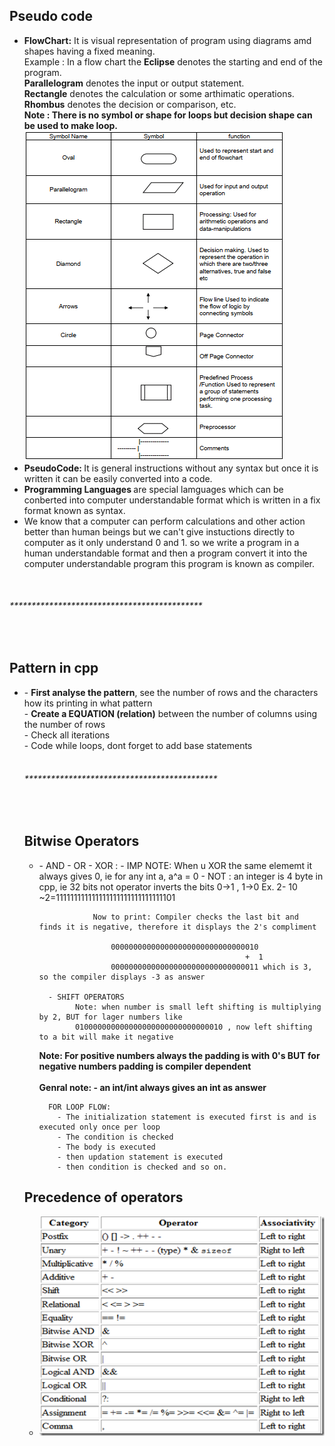 <h2>Pseudo code</h2>
<ul>
  <li>
    <b>FlowChart:</b> It is visual representation of program using diagrams amd shapes having a fixed meaning.<br/>
    Example : In a flow chart the <b>Eclipse</b> denotes the starting and end of the program.<br/>
    <b>Parallelogram</b> denotes the input or output statement. <br/>
    <b>Rectangle</b> denotes the calculation or some arthimatic operations.<br />
    <b>Rhombus</b> denotes the decision or comparison, etc.<br />
    <b>Note : There is no symbol or shape for loops but decision shape can be used to make loop.</b> <br />
    <img src="flowchart.png" />
  </li>
  <li>
    <b>PseudoCode: </b> It is general instructions without any syntax but once it is written it can be easily converted into a code.
  </li>
  <li>
    <b>Programming Languages </b> are special lamguages which can be conberted into computer understandable format which is written in a fix format known as syntax.
  </li>
  <li>
    We know that a computer can perform calculations and other action better than human beings but we can't give instuctions directly to computer as it only understand 0 and 1. so we write a program in a human understandable format and then a program convert it into the computer understandable program this program is known as compiler.
  </li>
</ul>
<br/>
<h6>********************************************</h6>
<br/>
<h2>Pattern in cpp</h2>
<ul>
  <li>
     - <b>First analyse the pattern</b>, see the number of rows and the characters how its printing in what pattern<br />
     - <b>Create a EQUATION (relation)</b> between the number of columns using the number of rows <br/>
     - Check all iterations<br/>
     - Code while loops, dont forget to add base statements <br/>

<br/>
<h6>********************************************</h6>
<br/>
<h2>Bitwise Operators</h2>
<ul>
  <li>- AND 
      - OR
      - XOR :
            - IMP NOTE: When u XOR the same elememt it always gives 0, ie for any int a, a^a = 0
      - NOT : an integer is 4 byte in cpp, ie 32 bits
              not operator inverts the bits 0->1 , 1->0 
              Ex. 2- 10 
                  ~2=111111111111111111111111111111101

                Now to print: Compiler checks the last bit and finds it is negative, therefore it displays the 2's compliment

                    000000000000000000000000000000010
                                                  +  1
                    000000000000000000000000000000011 which is 3, so the compiler displays -3 as answer
 
      - SHIFT OPERATORS
            Note: when number is small left shifting is multiplying by 2, BUT for lager numbers like 
            010000000000000000000000000000010 , now left shifting to a bit will make it negative
<b>
            Note: For positive numbers always the padding is with 0's BUT for  negative numbers padding is compiler dependent</b>   
<br/>
<br/>
<b>
      Genral note: 
      -  an int/int always gives an int as answer </b>

      FOR LOOP FLOW: 
        - The initialization statement is executed first is and is executed only once per loop
        - The condition is checked 
        - The body is executed 
        - then updation statement is executed 
        - then condition is checked and so on.                                    
  </li>
</ul>
<h2>Precedence of operators</h2>
<ul>
  <li>
  <img src="precedence.png" />
  </li>
</ul>